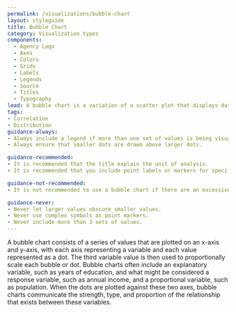 ```yaml
---
permalink: /visualizations/bubble-chart
layout: styleguide
title: Bubble Chart
category: Visualization types
components:
  - Agency Logo
  - Axes
  - Colors
  - Grids
  - Labels
  - Legends
  - Source
  - Titles
  - Typography
lead: A bubble chart is a variation of a scatter plot that displays data points as bubbles.
tags:
- Correlation
- Distribution
guidance-always:
- Always include a legend if more than one set of values is being visualized.
- Always ensure that smaller dots are drawn above larger dots.

guidance-recommended:
- It is recommended that the title explain the unit of analysis.
- It is recommended that you include point labels or markers for specific observations.

guidance-not-recommended:
- It is not recommended to use a bubble chart if there are an excessive number of overlapping values.

guidance-never:
- Never let larger values obscure smaller values.
- Never use complex symbols as point markers.
- Never include more than 3 sets of values.
---
```


<p>
  A bubble chart consists of a series of values that are plotted on an x-axis and y-axis, with each axis representing a variable and each value represented as a dot. The third variable value is then used to proportionally scale each bubble or dot. Bubble charts often include an explanatory variable, such as years of education, and what might be considered a response variable, such as annual income, and a proportional variable, such as population. When the dots are plotted against these two axes, bubble charts communicate the strength, type, and proportion of the relationship that exists between these variables.
</p>